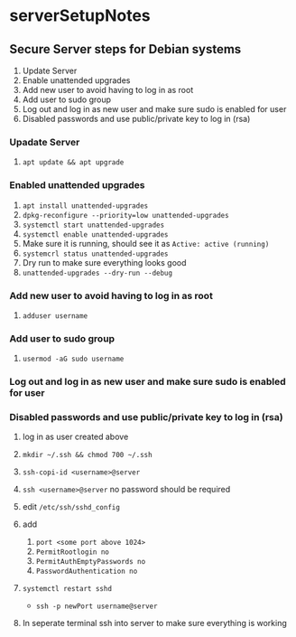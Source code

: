 # serverSetupNotes

## Secure Server steps for Debian systems
1. Update Server
2. Enable unattended upgrades
3. Add new user to avoid having to log in as root
4. Add user to sudo group
5. Log out and log in as new user and make sure sudo is enabled for user
6. Disabled passwords and use public/private key to log in (rsa)


### Upadate Server
1. `apt update && apt upgrade`
  
### Enabled unattended upgrades
1. `apt install unattended-upgrades`
2. `dpkg-reconfigure --priority=low unattended-upgrades`
3. `systemctl start unattended-upgrades`
4. `systemctl enable unattended-upgrades`
5. Make sure it is running, should see it as `Active: active (running)`
6. `systemcrl status unattended-upgrades`
7. Dry run to make sure everything looks good
8. `unattended-upgrades --dry-run --debug`
  
### Add new user to avoid having to log in as root
1. `adduser username`
  
### Add user to sudo group
1. `usermod -aG sudo username`
  
### Log out and log in as new user and make sure sudo is enabled for user
### Disabled passwords and use public/private key to log in (rsa)
   1. log in as user created above
   2. `mkdir ~/.ssh && chmod 700 ~/.ssh`
   3. `ssh-copi-id <username>@server`
   4. `ssh <username>@server` no password should be required
   5. edit `/etc/ssh/sshd_config`
   6. add
      1. `port <some port above 1024>`
      2. `PermitRootlogin no`
      3. `PermitAuthEmptyPasswords no`
      4. `PasswordAuthentication no`
     
   7. `systemctl restart sshd`
      - `ssh -p newPort username@server`
   9. In seperate terminal ssh into server to make sure everything is working
  
